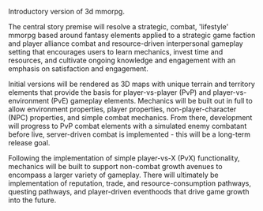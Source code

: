 Introductory version of 3d mmorpg.

The central story premise will resolve a strategic, combat, 'lifestyle' mmorpg based around fantasy elements applied to a strategic game faction and player alliance combat and resource-driven interpersonal gameplay setting that encourages users to learn mechanics, invest time and resources, and cultivate ongoing knowledge and engagement with an emphasis on satisfaction and engagement.

Initial versions will be rendered as 3D maps with unique terrain and territory elements that provide the basis for player-vs-player (PvP) and player-vs-environment (PvE) gameplay elements. Mechanics will be built out in full to allow environment properties, player properties, non-player-character (NPC) properties, and simple combat mechanics. From there, development will progress to PvP combat elements with a simulated enemy combatant before live, server-driven combat is implemented - this will be a long-term release goal.

Following the implementation of simple player-vs-X (PvX) functionality, mechanics will be built to support non-combat growth avenues to encompass a larger variety of gameplay. There will ultimately be implementation of reputation, trade, and resource-consumption pathways, questing pathways, and player-driven eventhoods that drive game growth into the future.
